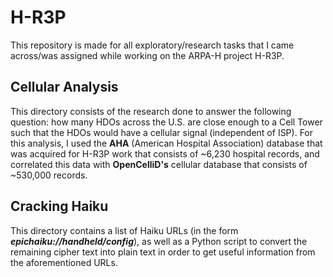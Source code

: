 # H-R3P

This repository is made for all exploratory/research tasks that I came across/was assigned while working on the ARPA-H project H-R3P.

## Cellular Analysis

This directory consists of the research done to answer the following question: how many HDOs across the U.S. are close enough to a Cell Tower such that the HDOs would have a cellular signal (independent of ISP). For this analysis, I used the **AHA** (American Hospital Association) database that was acquired for H-R3P work that consists of ~6,230 hospital records, and correlated this data with **OpenCelliD's** cellular database that consists of ~530,000 records. 

## Cracking Haiku

This directory contains a list of Haiku URLs (in the form **_epichaiku://handheld/config_**), as well as a Python script to convert the remaining cipher text into plain text in order to get useful information from the aforementioned URLs.